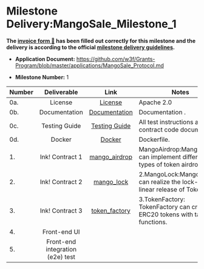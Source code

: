 # Milestone Delivery:MangoSale_Milestone_1



**The [invoice form :pencil:](https://docs.google.com/forms/d/e/1FAIpQLSfmNYaoCgrxyhzgoKQ0ynQvnNRoTmgApz9NrMp-hd8mhIiO0A/viewform) has been filled out correctly for this milestone and the delivery is according to the official [milestone delivery guidelines](https://github.com/w3f/Grants-Program/blob/master/docs/milestone-deliverables-guidelines.md).**







* **Application Document:** https://github.com/w3f/Grants-Program/blob/master/applications/MangoSale_Protocol.md

* **Milestone Number:**  1

| Number | Deliverable              |                                              Link                                               | Notes                                                                      |
|--------| :----------------------: |:-----------------------------------------------------------------------------------------------:|----------------------------------------------------------------------------|
| 0a.    | License                  |             [License](https://github.com/Mangoboxlabs/MangoSale/blob/main/LICENSE)              | Apache 2.0                                                                 |
| 0b.    | Documentation            |     [Documentation](https://github.com/Mangoboxlabs/MangoSale/blob/main/contract/README.md)     | Documentation .                                                            |
| 0c.    | Testing Guide            | [Testing Guide](https://github.com/Mangoboxlabs/MangoSale/blob/main/contract/README.md#testing) | All test instructions are in the contract code document.                   |
| 0d.    | Docker         |              [Docker](https://github.com/Mangoboxlabs/MangoSale/tree/main/docker)               | Dockerfile.                                                                |
| 1.     | Ink! Contract 1           |   [mango_airdrop](https://github.com/Mangoboxlabs/MangoSale/tree/main/contract/mango_airdrop)   | MangoAirdrop:MangoAirdrop can implement different types of token airdrops. |
| 2.     | Ink! Contract 2           |      [mango_lock](https://github.com/Mangoboxlabs/MangoSale/tree/main/contract/mango_lock)      | 2.MangoLock:MangoLock can realize the lock-up and linear release of Token. |
| 3.     | Ink! Contract 3           |   [token_factory](https://github.com/Mangoboxlabs/MangoSale/tree/main/contract/token_factory)   | 3.TokenFactory: TokenFactory can create ERC20 tokens with tax functions.   |
| 4.     | Front-end UI	         |                                |                                                                     |
| 5.     | Front-end integration (e2e) test	         |                                                                   |                                                                            |